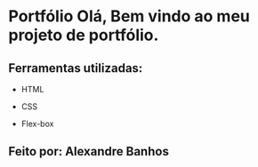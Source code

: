 # Portfólio Olá, Bem vindo ao meu projeto de portfólio.


## Ferramentas utilizadas:

* HTML

* CSS

* Flex-box

## Feito por: Alexandre Banhos
